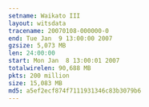 ```yaml
---
setname: Waikato III
layout: witsdata
tracename: 20070108-000000-0
end: Tue Jan  9 13:00:00 2007
gzsize: 5,073 MB
len: 24:00:00
start: Mon Jan  8 13:00:01 2007
totalwirelen: 90,688 MB
pkts: 200 million
size: 15,083 MB
md5: a5ef2ecf874f7111931346c83b3079b6
---
```

